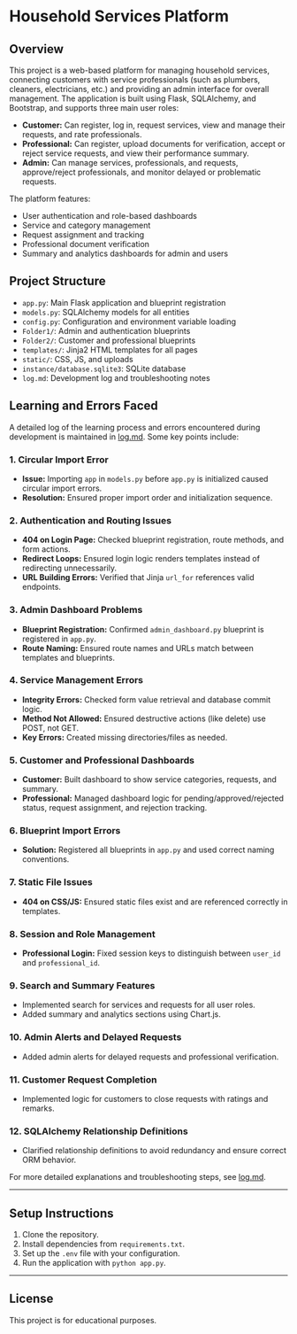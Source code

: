 # Household Services Platform

## Overview

This project is a web-based platform for managing household services, connecting customers with service professionals (such as plumbers, cleaners, electricians, etc.) and providing an admin interface for overall management. The application is built using Flask, SQLAlchemy, and Bootstrap, and supports three main user roles:

- **Customer:** Can register, log in, request services, view and manage their requests, and rate professionals.
- **Professional:** Can register, upload documents for verification, accept or reject service requests, and view their performance summary.
- **Admin:** Can manage services, professionals, and requests, approve/reject professionals, and monitor delayed or problematic requests.

The platform features:
- User authentication and role-based dashboards
- Service and category management
- Request assignment and tracking
- Professional document verification
- Summary and analytics dashboards for admin and users

## Project Structure

- `app.py`: Main Flask application and blueprint registration
- `models.py`: SQLAlchemy models for all entities
- `config.py`: Configuration and environment variable loading
- `Folder1/`: Admin and authentication blueprints
- `Folder2/`: Customer and professional blueprints
- `templates/`: Jinja2 HTML templates for all pages
- `static/`: CSS, JS, and uploads
- `instance/database.sqlite3`: SQLite database
- `log.md`: Development log and troubleshooting notes

## Learning and Errors Faced

A detailed log of the learning process and errors encountered during development is maintained in [log.md](log.md). Some key points include:

### 1. Circular Import Error
- **Issue:** Importing `app` in `models.py` before `app.py` is initialized caused circular import errors.
- **Resolution:** Ensured proper import order and initialization sequence.

### 2. Authentication and Routing Issues
- **404 on Login Page:** Checked blueprint registration, route methods, and form actions.
- **Redirect Loops:** Ensured login logic renders templates instead of redirecting unnecessarily.
- **URL Building Errors:** Verified that Jinja `url_for` references valid endpoints.

### 3. Admin Dashboard Problems
- **Blueprint Registration:** Confirmed `admin_dashboard.py` blueprint is registered in `app.py`.
- **Route Naming:** Ensured route names and URLs match between templates and blueprints.

### 4. Service Management Errors
- **Integrity Errors:** Checked form value retrieval and database commit logic.
- **Method Not Allowed:** Ensured destructive actions (like delete) use POST, not GET.
- **Key Errors:** Created missing directories/files as needed.

### 5. Customer and Professional Dashboards
- **Customer:** Built dashboard to show service categories, requests, and summary.
- **Professional:** Managed dashboard logic for pending/approved/rejected status, request assignment, and rejection tracking.

### 6. Blueprint Import Errors
- **Solution:** Registered all blueprints in `app.py` and used correct naming conventions.

### 7. Static File Issues
- **404 on CSS/JS:** Ensured static files exist and are referenced correctly in templates.

### 8. Session and Role Management
- **Professional Login:** Fixed session keys to distinguish between `user_id` and `professional_id`.

### 9. Search and Summary Features
- Implemented search for services and requests for all user roles.
- Added summary and analytics sections using Chart.js.

### 10. Admin Alerts and Delayed Requests
- Added admin alerts for delayed requests and professional verification.

### 11. Customer Request Completion
- Implemented logic for customers to close requests with ratings and remarks.

### 12. SQLAlchemy Relationship Definitions
- Clarified relationship definitions to avoid redundancy and ensure correct ORM behavior.

For more detailed explanations and troubleshooting steps, see [log.md](log.md).

---

## Setup Instructions

1. Clone the repository.
2. Install dependencies from `requirements.txt`.
3. Set up the `.env` file with your configuration.
4. Run the application with `python app.py`.

---

## License

This project is for educational purposes.
